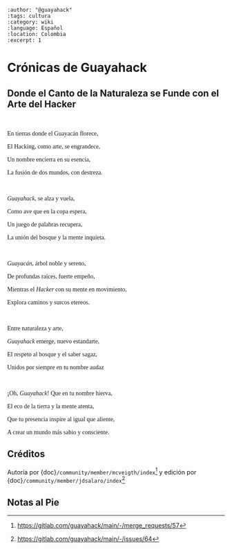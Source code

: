 ```{post} 2023-07-29
:author: "@guayahack"
:tags: cultura
:category: wiki
:language: Español
:location: Colombia
:excerpt: 1
```

# Crónicas de Guayahack

## Donde el Canto de la Naturaleza se Funde con el Arte del Hacker

<br/>

<span style="font-family: Space Mono;">

En tierras donde el Guayacán florece,

El Hacking, como arte, se engrandece,

Un nombre encierra en su esencia,

La fusión de dos mundos, con destreza.

<br/>

*Guayahack*, se alza y vuela,

Como ave que en la copa espera,

Un juego de palabras recupera,

La unión del bosque y la mente inquieta.

<br/>

*Guayacán*, árbol noble y sereno,

De profundas raíces, fuerte empeño,

Mientras el *Hacker* con su mente en movimiento,

Explora caminos y surcos etereos.

<br/>

Entre naturaleza y arte,

*Guayahack* emerge, nuevo estandarte,

El respeto al bosque y el saber sagaz,

Unidos por siempre en tu nombre audaz

<br/>

¡Oh, *Guayahack*! Que en tu nombre hierva,

El eco de la tierra y la mente atenta,

Que tu presencia inspire al igual que aliente,

A crear un mundo más sabio y consciente.

</span>

## Créditos

Autoría por {doc}`/community/member/mcveigth/index`[^GGPOEMAMERGE] y edición por {doc}`/community/member/jdsalaro/index`[^GGPOEMAISSUE]

## Notas al Pie

[^GGPOEMAMERGE]:https://gitlab.com/guayahack/main/-/merge_requests/57
[^GGPOEMAISSUE]:https://gitlab.com/guayahack/main/-/issues/64

